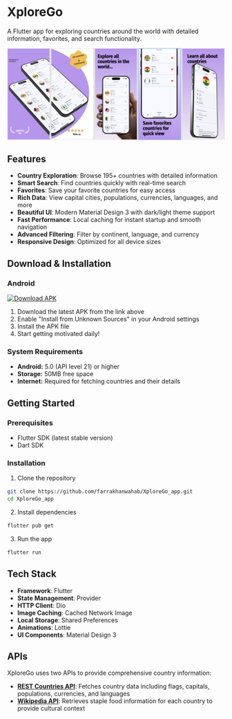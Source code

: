 # XploreGo

A Flutter app for exploring countries around the world with detailed information, favorites, and search functionality. 

![XploreGo Banner](assets/images/app_banner.png)

## Features

- **Country Exploration**: Browse 195+ countries with detailed information
- **Smart Search**: Find countries quickly with real-time search
- **Favorites**: Save your favorite countries for easy access
- **Rich Data**: View capital cities, populations, currencies, languages, and more
- **Beautiful UI**: Modern Material Design 3 with dark/light theme support
- **Fast Performance**: Local caching for instant startup and smooth navigation
- **Advanced Filtering**: Filter by continent, language, and currency
- **Responsive Design**: Optimized for all device sizes

## Download & Installation
### Android
<a href="https://github.com/farrakhanwahab/XploreGo_app/releases/download/v1.0.0/XploreGo_v1.0.0.apk">
  <img src="https://img.shields.io/badge/Download-APK%20v1.0.0-3DDC84?style=for-the-badge&logo=android&logoColor=white" alt="Download APK">
</a>

1. Download the latest APK from the link above
2. Enable "Install from Unknown Sources" in your Android settings
3. Install the APK file
4. Start getting motivated daily! 

### System Requirements
- **Android:** 5.0 (API level 21) or higher
- **Storage:** 50MB free space
- **Internet:** Required for fetching countries and their details

## Getting Started

### Prerequisites
- Flutter SDK (latest stable version)
- Dart SDK

### Installation

1. Clone the repository
```bash
git clone https://github.com/farrakhanwahab/XploreGo_app.git
cd XploreGo_app
```

2. Install dependencies
```bash
flutter pub get
```

3. Run the app
```bash
flutter run
```

## Tech Stack

- **Framework**: Flutter
- **State Management**: Provider
- **HTTP Client**: Dio
- **Image Caching**: Cached Network Image
- **Local Storage**: Shared Preferences
- **Animations**: Lottie
- **UI Components**: Material Design 3

## APIs

XploreGo uses two APIs to provide comprehensive country information:

- **[REST Countries API](https://restcountries.com/)**: Fetches country data including flags, capitals, populations, currencies, and languages
- **[Wikipedia API](https://en.wikipedia.org/api/)**: Retrieves staple food information for each country to provide cultural context
